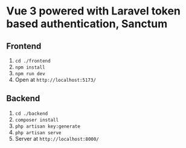 # Vue 3 powered with Laravel token based authentication, Sanctum

## Frontend
1. `cd ./frontend`
2. `npm install`
3. `npm run dev`
4. Open at `http://localhost:5173/`

## Backend
1. `cd ./backend`
2. `composer install`
3. `php artisan key:generate`
4. `php artisan serve`
5. Server at `http://localhost:8000/`